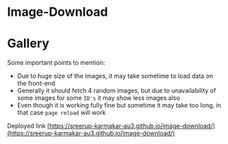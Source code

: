 # Image-Download
# Gallery

Some important points to mention:
- Due to huge size of the images, it may take sometime to load data on the front-end
- Generally it should fetch 4 random images, but due to unavailability of some images for some `ID's` it may show less images also
- Even though it is working fully fine but sometime it may take too long, in that case `page reload` will work


Deployed link [https://sreerup-karmakar-au3.github.io/image-download/](https://sreerup-karmakar-au3.github.io/image-download/)

